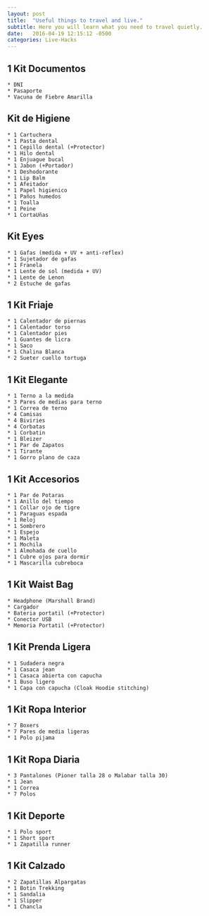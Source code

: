```yaml
---
layout: post
title:  "Useful things to travel and live."
subtitle: Here you will learn what you need to travel quietly.
date:   2016-04-19 12:15:12 -0500
categories: Live-Hacks
---
```


## 1 Kit Documentos

    * DNI  
    * Pasaporte  
    * Vacuna de Fiebre Amarilla  

## Kit de Higiene

    * 1 Cartuchera  
    * 1 Pasta dental  
    * 1 Cepillo dental (+Protector)  
    * 1 Hilo dental  
    * 1 Enjuague bucal  
    * 1 Jabon (+Portador)  
    * 1 Deshodorante  
    * 1 Lip Balm  
    * 1 Afeitador  
    * 1 Papel higienico  
    * 1 Paños humedos  
    * 1 Toalla  
    * 1 Peine  
    * 1 CortaUñas  

## Kit Eyes

    * 1 Gafas (medida + UV + anti-reflex)  
    * 1 Sujetador de gafas  
    * 1 Franela  
    * 1 Lente de sol (medida + UV)  
    * 1 Lente de Lenon  
    * 2 Estuche de gafas  

## 1 Kit Friaje

    * 1 Calentador de piernas  
    * 1 Calentador torso  
    * 1 Calentador pies  
    * 1 Guantes de licra  
    * 1 Saco  
    * 1 Chalina Blanca  
    * 2 Sueter cuello tortuga  

## 1 Kit Elegante

    * 1 Terno a la medida  
    * 3 Pares de medias para terno  
    * 1 Correa de terno  
    * 4 Camisas  
    * 4 Biviries  
    * 4 Corbatas  
    * 1 Corbatin  
    * 1 Bleizer  
    * 1 Par de Zapatos  
    * 1 Tirante  
    * 1 Gorro plano de caza  

## 1 Kit Accesorios

    * 1 Par de Potaras  
    * 1 Anillo del tiempo  
    * 1 Collar ojo de tigre  
    * 1 Paraguas espada  
    * 1 Reloj  
    * 1 Sombrero  
    * 1 Espejo  
    * 1 Maleta  
    * 1 Mochila  
    * 1 Almohada de cuello  
    * 1 Cubre ojos para dormir  
    * 1 Mascarilla cubreboca  

## 1 Kit Waist Bag

    * Headphone (Marshall Brand)  
    * Cargador  
    * Bateria portatil (+Protector)  
    * Conector USB  
    * Memoria Portatil (+Protector)  

## 1 Kit Prenda Ligera

    * 1 Sudadera negra  
    * 1 Casaca jean  
    * 1 Casaca abierta con capucha  
    * 1 Buso ligero  
    * 1 Capa con capucha (Cloak Hoodie stitching)  

## 1 Kit Ropa Interior

    * 7 Boxers  
    * 7 Pares de media ligeras  
    * 1 Polo pijama  

## 1 Kit Ropa Diaria

    * 3 Pantalones (Pioner talla 28 o Malabar talla 30)  
    * 1 Jean  
    * 1 Correa  
    * 7 Polos  

## 1 Kit Deporte

    * 1 Polo sport  
    * 1 Short sport  
    * 1 Zapatilla runner  

## 1 Kit Calzado

    * 2 Zapatillas Alpargatas  
    * 1 Botin Trekking  
    * 1 Sandalia  
    * 1 Slipper  
    * 1 Chancla  
